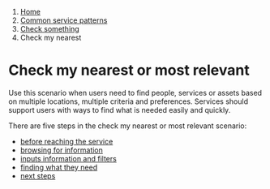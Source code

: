 1.  [Home](/docs/core/contents)
2.	[Common service patterns](/docs/documentation/core/common-service-patterns/overview)
3.  [Check something](docs/documentation/core/common-service-patterns/service-patterns/check-something/overview)
4.  Check my nearest

# Check my nearest or most relevant
Use this scenario when users need to find people, services or assets based on multiple locations, multiple criteria and preferences. Services should support users with ways to find what is needed easily and quickly. 

There are five steps in the check my nearest or most relevant scenario: 

* [before reaching the service](/docs/documentation/core/common-service-patterns/service-patterns/check-something/check-my-nearest/before-reaching-the-service)
* [browsing for information](/docs/documentation/core/common-service-patterns/service-patterns/check-something/check-my-nearest/browsing-for-information)
* [inputs information and filters](/docs/documentation/core/common-service-patterns/service-patterns/check-something/check-my-nearest/inputs-information-and-filters)
* [finding what they need](/docs/documentation/core/common-service-patterns/service-patterns/check-something/check-my-nearest/finding-what-they-need)
* [next steps](/docs/documentation/core/common-service-patterns/service-patterns/check-something/check-my-nearest/next-steps)
